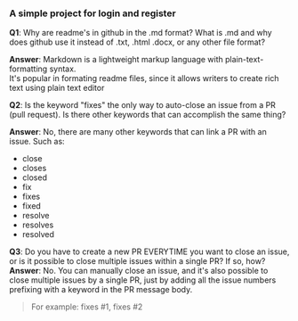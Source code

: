 ### A simple project for login and register 

**Q1**: Why are readme's in github in the .md format? What is .md and why does github use it instead of .txt, .html .docx, or any other file format?  

**Answer**: Markdown is a lightweight markup language with plain-text-formatting syntax.  
It's popular in formating readme files, since it allows writers to create rich text using plain text editor  

**Q2**: Is the keyword "fixes" the only way to auto-close an issue from a PR 
(pull request). Is there other keywords that can accomplish the same thing?  

**Answer**: No, there are many other keywords that can link a PR with an issue. Such as:  
- close
- closes
- closed
- fix
- fixes
- fixed
- resolve
- resolves
- resolved

**Q3**: Do you have to create a new PR EVERYTIME you want to close an issue,
or is it possible to close multiple issues within a single PR? If so, 
how?  
**Answer**: No. You can manually close an issue, and it's also possible to close multiple issues by a single PR, just by adding all the issue numbers prefixing with a keyword in the PR message body.  
>For example: fixes #1, fixes #2
